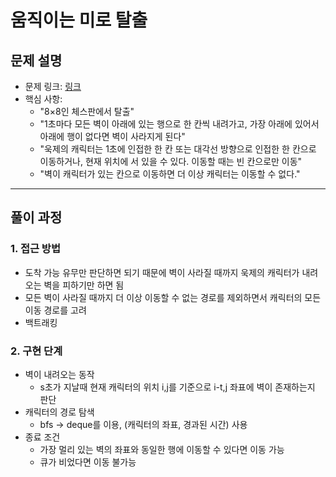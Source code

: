 # 움직이는 미로 탈출

## 문제 설명
- 문제 링크: [링크](https://www.acmicpc.net/problem/16954)
- 핵심 사항: 
    - "8×8인 체스판에서 탈출"
    - "1초마다 모든 벽이 아래에 있는 행으로 한 칸씩 내려가고, 가장 아래에 있어서 아래에 행이 없다면 벽이 사라지게 된다"
    - "욱제의 캐릭터는 1초에 인접한 한 칸 또는 대각선 방향으로 인접한 한 칸으로 이동하거나, 현재 위치에 서 있을 수 있다. 이동할 때는 빈 칸으로만 이동"
    - "벽이 캐릭터가 있는 칸으로 이동하면 더 이상 캐릭터는 이동할 수 없다."
---

## 풀이 과정

### 1. **접근 방법**
- 도착 가능 유무만 판단하면 되기 때문에 벽이 사라질 때까지 욱제의 캐릭터가 내려오는 벽을 피하기만 하면 됨
- 모든 벽이 사라질 때까지 더 이상 이동할 수 없는 경로를 제외하면서 캐릭터의 모든 이동 경로를 고려
- 백트래킹
  
### 2. **구현 단계**
- 벽이 내려오는 동작
  - s초가 지날때 현재 캐릭터의 위치 i,j를 기준으로 i-t,j 좌표에 벽이 존재하는지 판단
- 캐릭터의 경로 탐색
  - bfs -> deque를 이용, (캐릭터의 좌표, 경과된 시간) 사용
- 종료 조건
  - 가장 멀리 있는 벽의 좌표와 동일한 행에 이동할 수 있다면 이동 가능
  - 큐가 비었다면 이동 불가능
